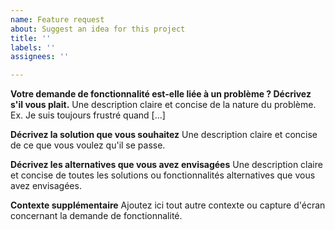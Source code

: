 ```yaml
---
name: Feature request
about: Suggest an idea for this project
title: ''
labels: ''
assignees: ''

---
```


**Votre demande de fonctionnalité est-elle liée à un problème ? Décrivez s'il vous plait.**
Une description claire et concise de la nature du problème. Ex. Je suis toujours frustré quand [...]

**Décrivez la solution que vous souhaitez**
Une description claire et concise de ce que vous voulez qu'il se passe.

**Décrivez les alternatives que vous avez envisagées**
Une description claire et concise de toutes les solutions ou fonctionnalités alternatives que vous avez envisagées.

**Contexte supplémentaire**
Ajoutez ici tout autre contexte ou capture d'écran concernant la demande de fonctionnalité.
